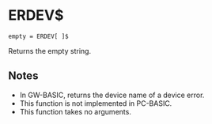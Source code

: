 # ERDEV$
`empty = ERDEV[ ]$`

Returns the empty string.

## Notes
* In GW-BASIC, returns the device name of a device error.
* This function is not implemented in PC-BASIC.
* This function takes no arguments.